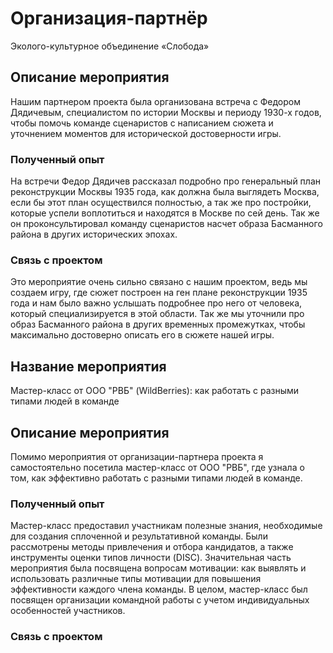 # Организация-партнёр #
Эколого-культурное объединение «Слобода» 

## Описание мероприятия ##
Нашим партнером проекта была организована встреча с Федором Дядичевым, специалистом по истории Москвы и периоду 1930-х годов, чтобы помочь команде сценаристов с написанием сюжета и уточнением моментов для исторической достоверности игры.

### Полученный опыт ###
На встречи Федор Дядичев рассказал подробно про генеральный план реконструкции Москвы 1935 года, как должна была выглядеть Москва, если бы этот план осуществился полностью, а так же про постройки, которые успели воплотиться и находятся в Москве по сей день. Так же он проконсультировал команду сценаристов насчет образа Басманного района в других исторических эпохах.

### Связь с проектом ###
Это мероприятие очень сильно связано с нашим проектом, ведь мы создаем игру, где сюжет построен на ген плане реконструкции 1935 года и нам было важно услышать подробнее про него от человека, который специализируется в этой области. Так же мы уточнили про образ Басманного района в других временных промежутках, чтобы максимально достоверно описать его в сюжете нашей игры.

## Название мероприятия ##
Мастер-класс от ООО "РВБ" (WildBerries): как работать с разными типами людей в команде 

## Описание мероприятия ##
Помимо мероприятия от организации-партнера проекта я самостоятельно посетила мастер-класс от ООО "РВБ", где узнала о том, как эффективно работать с разными типами людей в команде.

### Полученный опыт ###
Мастер-класс предоставил участникам полезные знания, необходимые для создания сплоченной и результативной команды. Были рассмотрены методы привлечения и отбора кандидатов, а также инструменты оценки типов личности (DISC). Значительная часть мероприятия была посвящена вопросам мотивации: как выявлять и использовать различные типы мотивации для повышения эффективности каждого члена команды. В целом, мастер-класс был посвящен организации командной работы с учетом индивидуальных особенностей участников.

### Связь с проектом ###
